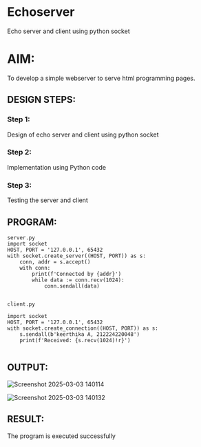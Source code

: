 # Echoserver
Echo server and client using python socket

# AIM:

To develop a simple webserver to serve html programming pages.

## DESIGN STEPS:

### Step 1:

Design of echo server and client using python socket

### Step 2:

Implementation using Python code

### Step 3:

Testing the server and client 

## PROGRAM:
```
server.py
import socket
HOST, PORT = '127.0.0.1', 65432
with socket.create_server((HOST, PORT)) as s:
    conn, addr = s.accept()
    with conn:
        print(f'Connected by {addr}')
        while data := conn.recv(1024):
            conn.sendall(data)


client.py

import socket
HOST, PORT = '127.0.0.1', 65432
with socket.create_connection((HOST, PORT)) as s:
    s.sendall(b'keerthika A, 212224220048')
    print(f'Received: {s.recv(1024)!r}')


```
## OUTPUT:

![Screenshot 2025-03-03 140114](https://github.com/user-attachments/assets/ef016a5e-cb1f-4548-a928-03cc30686b5a)

![Screenshot 2025-03-03 140132](https://github.com/user-attachments/assets/1af0777b-f712-4891-9863-d2a4760bded0)

## RESULT:
The program is executed successfully

